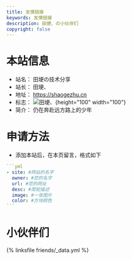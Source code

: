 ```yaml
---
title: 友情链接
keywords: 友情链接
description: 田埂、の小伙伴们
copyright: false
---
```


# 本站信息
- 站名： 田埂の技术分享
- 站长： 田埂、
- 地址： https://shaogezhu.cn
- 标志： ![田埂、](https://cdn.jsdelivr.net/gh/shaogezhu/shaogezhu.github.io@latest/images/avatar.jpg){height="100" width="100"}
- 简介： 仍在奔赴远方路上的少年

# 申请方法
- 添加本站后，在本页留言，格式如下

~~~yml
```yml
- site: #网站的名字
  owner: #您的名字
  url: #您的网址
  desc: #简短描述
  image: #一张图片
  color: #方块颜色
```
~~~

# 小伙伴们
{% linksfile friends/_data.yml %}

